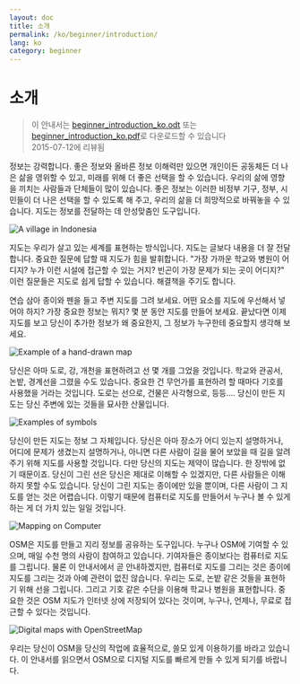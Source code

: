 ```yaml
---
layout: doc
title: 소개
permalink: /ko/beginner/introduction/
lang: ko
category: beginner
---
```


소개
============

> 이 안내서는 [beginner_introduction_ko.odt](/files/beginner_introduction_ko.odt) 또는 [beginner_introduction_ko.pdf](/files/beginner_introduction_ko.pdf)로 다운로드할 수 있습니다  
> 2015-07-12에 리뷰됨  

정보는 강력합니다. 좋은 정보와 올바른 정보 이해력만 있으면
개인이든 공동체든 더 나은 삶을 영위할 수 있고, 미래를 위해 더 좋은 선택을 할 수 있습니다.
우리의 삶에 영향을 끼치는 사람들과 단체들이 많이 있습니다.
좋은 정보는 이러한 비정부 기구, 정부, 시민들이 더 나은 선택을 할 수 있도록
해 주고, 우리의 삶을 더 희망적으로
바꿔놓을 수 있습니다. 지도는 정보를 전달하는 데
안성맞춤인 도구입니다. 

![A village in Indonesia][]

지도는 우리가 살고 있는 세계를 표현하는 방식입니다. 
지도는 글보다 내용을 더 잘 전달합니다.
중요한 질문에 답할 때 지도가 힘을 발휘합니다. "가장 가까운 학교와 병원이 어디지?
누가 이런 시설에 접근할 수 있는 거지? 빈곤이 가장 문제가 되는 곳이 어디지?"
이런 질문들은 지도로 쉽게 답할 수 있습니다.
해결책을 주기도 합니다. 

연습 삼아 종이와 펜을 들고 주변 지도를 그려 보세요.
어떤 요소를 지도에 우선해서 넣어야 하지? 가장 중요한 정보는 뭐지?
몇 분 동안 지도를 만들어 보세요.
끝났다면 이제 지도를 보고 당신이 추가한 정보가 왜 중요한지,
그 정보가 누구한테 중요할지 생각해 보세요.

![Example of a hand-drawn map][]

당신은 아마 도로, 강, 개천을 표현하려고 선 몇 개를 그었을 것입니다.
학교와 관공서, 논밭, 경계선을
그렸을 수도 있습니다.
중요한 건 무언가를 표현하려 할 때마다 기호를 사용했을 거라는 것입니다.
도로는 선으로, 건물은 사각형으로, 등등....
당신이 만든 지도는 당신 주변에 있는 것들을 묘사한 산물입니다.

![Examples of symbols][]

당신이 만든 지도는 정보 그 자체입니다.
당신은 아마 장소가 어디 있는지 설명하거나,
어디에 문제가 생겼는지 설명하거나, 아니면 다른 사람이 길을 물어 보았을 때 길을 알려주기 위해 지도를 사용할 것입니다.
다만 당신의 지도는 제약이 많습니다.
한 장밖에 없기 때문이죠. 당신이 그린 선은 당신은 제대로 이해할 수 있겠지만,
다른 사람들은 이해하지 못할 수도 있습니다.
당신이 그린 지도는 종이에만 있을 뿐이며, 다른 사람이 그 지도를 얻는 것은 어렵습니다.
이렇기 때문에 컴퓨터로 지도를 만들어서
누구나 볼 수 있게 하는 게 더 가치 있는 일일 것입니다. 

![Mapping on Computer][]

OSM은 지도를 만들고 지리 정보를 공유하는 도구입니다. 
누구나 OSM에 기여할 수 있으며, 매일 수천 명의 사람이 참여하고 있습니다. 
기여자들은 종이보다는 컴퓨터로 지도를 그립니다. 
물론 이 안내서에서 곧 안내하겠지만, 컴퓨터로 지도를 그리는 것은 
종이에 지도를 그리는 것과 아예 관련이 없진 않습니다. 우리는 도로, 논밭 같은 것들을 표현하기 위해
 선을 그립니다. 그리고 기호 같은 수단을 이용해 학교나 병원을 표현합니다. 
중요한 것은 OSM 지도가 인터넷 상에 저장되어 있다는 것이며, 
누구나, 언제나, 무료로 접근할 수 있다는 것입니다.

![Digital maps with OpenStreetMap][]

우리는 당신이 OSM을 당신의 작업에 효율적으로,
쓸모 있게 이용하기를 바라고 있습니다.
이 안내서를 읽으면서 OSM으로 디지털 지도를 빠르게 만들 수 있게 되기를 바랍니다.


[A village in Indonesia]: /images/beginner/village-in-indonesia.png
[Example of a hand-drawn map]: /images/beginner/hand-drawn-map.png
[Examples of symbols]: /images/beginner/examples-of-symbols.png
[Mapping on Computer]: /images/beginner/mapping-on-computer.png
[Digital maps with OpenStreetMap]: /images/beginner/digital-maps-with-osm.png